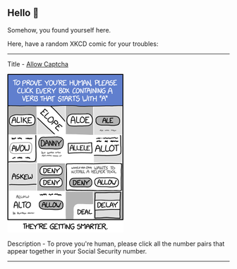 ## Hello 👀

Somehow, you found yourself here.

Here, have a random XKCD comic for your troubles:

-----------------------------------

Title - [Allow Captcha](https://xkcd.com/2415)

![Allow Captcha](./random_comic.png)

Description - To prove you're human, please click all the number pairs that appear together in your Social Security number.

-----------------------------------